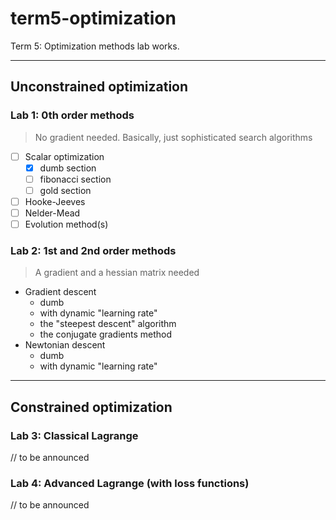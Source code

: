 # term5-optimization
Term 5: Optimization methods lab works.

---
## Unconstrained optimization

### Lab 1: 0th order methods 
> No gradient needed. Basically, just sophisticated search algorithms
* [ ] Scalar optimization 
  - [x] dumb section
  - [ ] fibonacci section
  - [ ] gold section
* [ ] Hooke-Jeeves
* [ ] Nelder-Mead
* [ ] Evolution method(s)

### Lab 2: 1st and 2nd order methods
> A gradient and a hessian matrix needed
* Gradient descent
  * dumb
  * with dynamic "learning rate"
  * the "steepest descent" algorithm
  * the conjugate gradients method
* Newtonian descent
  * dumb
  * with dynamic "learning rate"
---
## Constrained optimization

### Lab 3: Classical Lagrange
// to be announced

### Lab 4: Advanced Lagrange (with loss functions)
// to be announced
